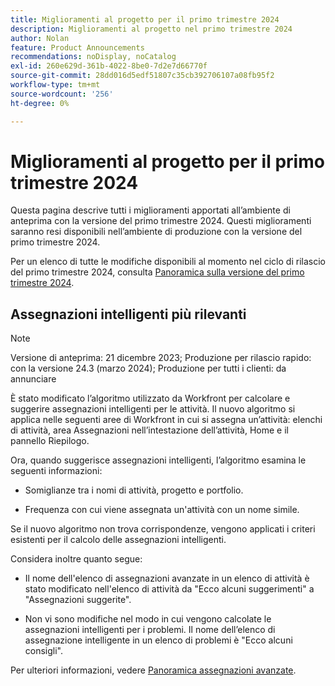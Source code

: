 ```yaml
---
title: Miglioramenti al progetto per il primo trimestre 2024
description: Miglioramenti al progetto nel primo trimestre 2024
author: Nolan
feature: Product Announcements
recommendations: noDisplay, noCatalog
exl-id: 260e629d-361b-4022-8be0-7d2e7d66770f
source-git-commit: 28dd016d5edf51807c35cb392706107a08fb95f2
workflow-type: tm+mt
source-wordcount: '256'
ht-degree: 0%

---
```


# Miglioramenti al progetto per il primo trimestre 2024

Questa pagina descrive tutti i miglioramenti apportati all’ambiente di anteprima con la versione del primo trimestre 2024. Questi miglioramenti saranno resi disponibili nell’ambiente di produzione con la versione del primo trimestre 2024.

Per un elenco di tutte le modifiche disponibili al momento nel ciclo di rilascio del primo trimestre 2024, consulta [Panoramica sulla versione del primo trimestre 2024](/help/quicksilver/product-announcements/product-releases/24-q1-release-activity/24-q1-release-overview.md).

## Assegnazioni intelligenti più rilevanti

>[!NOTE]
>
>Versione di anteprima: 21 dicembre 2023; Produzione per rilascio rapido: con la versione 24.3 (marzo 2024); Produzione per tutti i clienti: da annunciare

È stato modificato l’algoritmo utilizzato da Workfront per calcolare e suggerire assegnazioni intelligenti per le attività. Il nuovo algoritmo si applica nelle seguenti aree di Workfront in cui si assegna un’attività: elenchi di attività, area Assegnazioni nell’intestazione dell’attività, Home e il pannello Riepilogo.

Ora, quando suggerisce assegnazioni intelligenti, l’algoritmo esamina le seguenti informazioni:

* Somiglianze tra i nomi di attività, progetto e portfolio.

* Frequenza con cui viene assegnata un&#39;attività con un nome simile.

Se il nuovo algoritmo non trova corrispondenze, vengono applicati i criteri esistenti per il calcolo delle assegnazioni intelligenti.

Considera inoltre quanto segue:

* Il nome dell&#39;elenco di assegnazioni avanzate in un elenco di attività è stato modificato nell&#39;elenco di attività da &quot;Ecco alcuni suggerimenti&quot; a &quot;Assegnazioni suggerite&quot;.

* Non vi sono modifiche nel modo in cui vengono calcolate le assegnazioni intelligenti per i problemi. Il nome dell’elenco di assegnazione intelligente in un elenco di problemi è &quot;Ecco alcuni consigli&quot;.

Per ulteriori informazioni, vedere [Panoramica assegnazioni avanzate](/help/quicksilver/manage-work/tasks/assign-tasks/smart-assignments.md).
